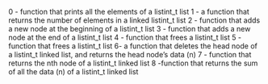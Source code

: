0 -  function that prints all the elements of a listint_t list
1 - a function that returns the number of elements in a linked listint_t list
2 -  function that adds a new node at the beginning of a listint_t list
3 - function that adds a new node at the end of a listint_t list
4 - function that frees a listint_t list
5 - function that frees a listint_t list
6-  a function that deletes the head node of a listint_t linked list, and returns the head node’s data (n)
7 - function that returns the nth node of a listint_t linked list
8 -function that returns the sum of all the data (n) of a listint_t linked list
